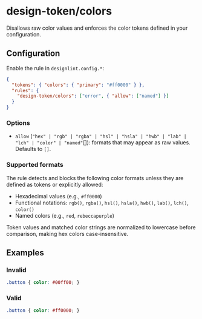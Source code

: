 # design-token/colors

Disallows raw color values and enforces the color tokens defined in your configuration.

## Configuration

Enable the rule in `designlint.config.*`:

```json
{
  "tokens": { "colors": { "primary": "#ff0000" } },
  "rules": {
    "design-token/colors": ["error", { "allow": ["named"] }]
  }
}
```

### Options

- `allow` (`"hex" | "rgb" | "rgba" | "hsl" | "hsla" | "hwb" | "lab" | "lch" | "color" | "named"`[]): formats that may appear as raw values. Defaults to `[]`.

### Supported formats

The rule detects and blocks the following color formats unless they are defined as tokens or explicitly allowed:

- Hexadecimal values (e.g., `#ff0000`)
- Functional notations: `rgb()`, `rgba()`, `hsl()`, `hsla()`, `hwb()`, `lab()`, `lch()`, `color()`
- Named colors (e.g., `red`, `rebeccapurple`)

Token values and matched color strings are normalized to lowercase before comparison, making hex colors case-insensitive.

## Examples

### Invalid

```css
.button { color: #00ff00; }
```

### Valid

```css
.button { color: #ff0000; }
```
